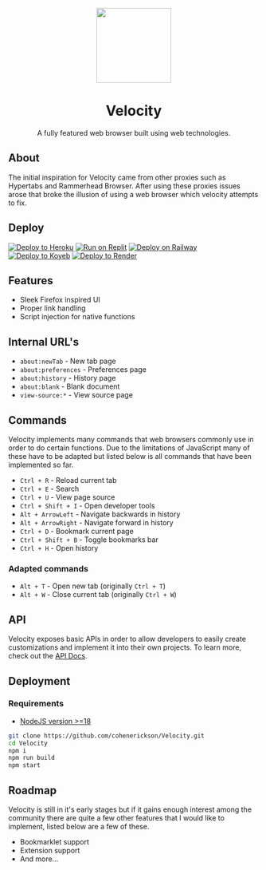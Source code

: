 <p align="center">
  <img width="150px" src="https://raw.githubusercontent.com/cohenerickson/Velocity/main/public/icons/512.png">
</p>

<h1 align="center">
  Velocity
</h1>

<p align="center">
  A fully featured web browser built using web technologies.
</p>

## About

The initial inspiration for Velocity came from other proxies such as Hypertabs and Rammerhead Browser. After using these proxies issues arose that broke the illusion of using a web browser which velocity attempts to fix.

## Deploy

<a target="_blank" href="https://heroku.com/deploy/?template=https://github.com/Thisisanalthowcool/Velocity/"><img alt="Deploy to Heroku" src="https://binbashbanana.github.io/deploy-buttons/buttons/remade/heroku.svg"></a>
<a target="_blank" href="https://github.com/Thisisanalthowcool/Velocity/"><img alt="Run on Replit" src="https://binbashbanana.github.io/deploy-buttons/buttons/remade/replit.svg"></a>
<a target="_blank" href="https://github.com/Thisisanalthowcool/Velocity/"><img alt="Deploy on Railway" src="https://binbashbanana.github.io/deploy-buttons/buttons/remade/railway.svg"></a>
<a target="_blank" href="https://app.koyeb.com/deploy?type=git&repository=github.com/Thisisanalthowcool/Velociy&branch=main&name=Velocity"><img alt="Deploy to Koyeb" src="https://binbashbanana.github.io/deploy-buttons/buttons/remade/koyeb.svg"></a>
<a target="_blank" href="https://github.com/Thisisanalthowcool/Velocity/"><img alt="Deploy to Render" src="https://binbashbanana.github.io/deploy-buttons/buttons/remade/render.svg"></a>

## Features

- Sleek Firefox inspired UI
- Proper link handling
- Script injection for native functions

## Internal URL's

- `about:newTab` - New tab page
- `about:preferences` - Preferences page
- `about:history` - History page
- `about:blank` - Blank document
- `view-source:*` - View source page

## Commands

Velocity implements many commands that web browsers commonly use in order to do certain functions. Due to the limitations of JavaScript many of these have to be adapted but listed below is all commands that have been implemented so far.

- `Ctrl + R` - Reload current tab
- `Ctrl + E` - Search
- `Ctrl + U` - View page source
- `Ctrl + Shift + I` - Open developer tools
- `Alt + ArrowLeft` - Navigate backwards in history
- `Alt + ArrowRight` - Navigate forward in history
- `Ctrl + D` - Bookmark current page
- `Ctrl + Shift + B` - Toggle bookmarks bar
- `Ctrl + H` - Open history

### Adapted commands

- `Alt + T` - Open new tab (originally `Ctrl + T`)
- `Alt + W` - Close current tab (originally `Ctrl + W`)

## API

Velocity exposes basic APIs in order to allow developers to easily create customizations and implement it into their own projects. To learn more, check out the [API Docs](/docs/API.md).

## Deployment

### Requirements

- [NodeJS version >=18](https://nodejs.org/)

```bash
git clone https://github.com/cohenerickson/Velocity.git
cd Velocity
npm i
npm run build
npm start
```

## Roadmap

Velocity is still in it's early stages but if it gains enough interest among the community there are quite a few other features that I would like to implement, listed below are a few of these.

- Bookmarklet support
- Extension support
- And more...
